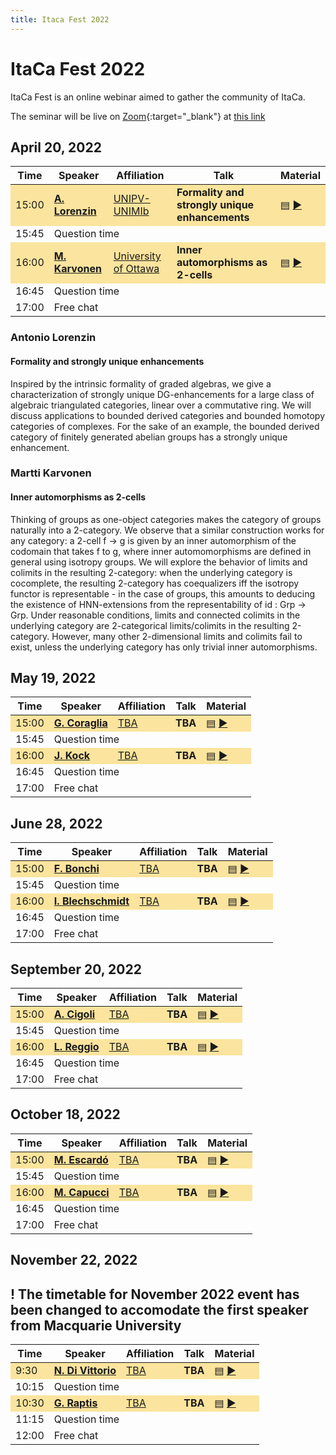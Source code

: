 ```yaml
---
title: Itaca Fest 2022
---
```

# ItaCa Fest 2022

ItaCa Fest is an online webinar aimed to gather the community of ItaCa.

The seminar will be live on [Zoom](https://zoom.us){:target="_blank"} at
<a href="https://stockholmuniversity.zoom.us/j/68792232558">this link</a>

## April 20, 2022


<a name="fest4"></a>
<center>
<table>
  <thead>
    <tr>
      <th>Time</th>
      <th>Speaker</th>
      <th>Affiliation</th>
      <th>Talk</th>
      <th>Material</th>
    </tr>
  </thead>
  <tbody>
    <tr style="background-color:#fbe49d	">
      <td>15:00</td>
      <td><a href="https://sites.google.com/view/antonio-lorenzin" target="_blank"><strong>A. Lorenzin</strong></a></td>
      <td><a href="" target="_blank">UNIPV-UNIMIb</a></td>
      <td><b>Formality and strongly unique enhancements</b></td>
      <td><a href="">▤</a> <a href="" target="_blank">▶</a></td>
    </tr>
    <tr>
      <td>15:45</td>
      <td colspan="4">Question time </td>
    </tr>
    <tr style="background-color:#fbe49d">
      <td>16:00</td>
      <td><a href="https://mysite.science.uottawa.ca/mkarvone/" target="_blank"><strong>M. Karvonen</strong></a></td>
      <td><a href="" target="_blank">University of Ottawa</a></td>
      <td><b>Inner automorphisms as 2-cells</b></td>
      <td><a href="">▤</a> <a href="" target="_blank">▶</a></td>
    </tr>
    <tr>
      <td>16:45</td>
      <td colspan="4">Question time </td>
    </tr>
    <tr>
      <td>17:00</td>
      <td colspan="4">Free chat </td>
    </tr>
  </tbody>
</table>
</center>

<!-- ### NAME
#### TITLE

TEXT -->

### Antonio Lorenzin
#### Formality and strongly unique enhancements

Inspired by the intrinsic formality of graded algebras, we give a characterization of strongly unique DG-enhancements for a large class of algebraic triangulated categories, linear over a commutative ring. We will discuss applications to bounded derived categories and bounded homotopy categories of complexes. For the sake of an example, the bounded derived category of finitely generated abelian groups has a strongly unique enhancement.

### Martti Karvonen
#### Inner automorphisms as 2-cells

Thinking of groups as one-object categories makes the category of groups naturally into a 2-category. We observe that a similar construction works for any category: a 2-cell f → g is given by an inner automorphism of the codomain that takes f to g, where inner automomorphisms are defined in general using isotropy groups. We will explore the behavior of limits and colimits in the resulting 2-category: when the underlying category is cocomplete, the resulting 2-category has coequalizers iff the isotropy functor is representable - in the case of groups, this amounts to deducing the existence of HNN-extensions from the representability of id : Grp → Grp. Under reasonable conditions, limits and connected colimits in the underlying category are 2-categorical limits/colimits in the resulting 2-category. However, many other 2-dimensional limits and colimits fail to exist, unless the underlying category has only trivial inner automorphisms.



## May 19, 2022


<a name="fest4"></a>
<center>
<table>
  <thead>
    <tr>
      <th>Time</th>
      <th>Speaker</th>
      <th>Affiliation</th>
      <th>Talk</th>
      <th>Material</th>
    </tr>
  </thead>
  <tbody>
    <tr style="background-color:#fbe49d	">
      <td>15:00</td>
      <td><a href="" target="_blank"><strong>G. Coraglia</strong></a></td>
      <td><a href="" target="_blank">TBA</a></td>
      <td><b>TBA</b></td>
      <td><a href="">▤</a> <a href="" target="_blank">▶</a></td>
    </tr>
    <tr>
      <td>15:45</td>
      <td colspan="4">Question time </td>
    </tr>
    <tr style="background-color:#fbe49d">
      <td>16:00</td>
      <td><a href="" target="_blank"><strong>J. Kock</strong></a></td>
      <td><a href="" target="_blank">TBA</a></td>
      <td><b>TBA</b></td>
      <td><a href="">▤</a> <a href="" target="_blank">▶</a></td>
    </tr>
    <tr>
      <td>16:45</td>
      <td colspan="4">Question time </td>
    </tr>
    <tr>
      <td>17:00</td>
      <td colspan="4">Free chat </td>
    </tr>
  </tbody>
</table>
</center>



## June 28, 2022


<a name="fest4"></a>
<center>
<table>
  <thead>
    <tr>
      <th>Time</th>
      <th>Speaker</th>
      <th>Affiliation</th>
      <th>Talk</th>
      <th>Material</th>
    </tr>
  </thead>
  <tbody>
    <tr style="background-color:#fbe49d	">
      <td>15:00</td>
      <td><a href="" target="_blank"><strong>F. Bonchi</strong></a></td>
      <td><a href="" target="_blank">TBA</a></td>
      <td><b>TBA</b></td>
      <td><a href="">▤</a> <a href="" target="_blank">▶</a></td>
    </tr>
    <tr>
      <td>15:45</td>
      <td colspan="4">Question time </td>
    </tr>
    <tr style="background-color:#fbe49d">
      <td>16:00</td>
      <td><a href="" target="_blank"><strong>I. Blechschmidt</strong></a></td>
      <td><a href="" target="_blank">TBA</a></td>
      <td><b>TBA</b></td>
      <td><a href="">▤</a> <a href="" target="_blank">▶</a></td>
    </tr>
    <tr>
      <td>16:45</td>
      <td colspan="4">Question time </td>
    </tr>
    <tr>
      <td>17:00</td>
      <td colspan="4">Free chat </td>
    </tr>
  </tbody>
</table>
</center>




## September 20, 2022


<a name="fest4"></a>
<center>
<table>
  <thead>
    <tr>
      <th>Time</th>
      <th>Speaker</th>
      <th>Affiliation</th>
      <th>Talk</th>
      <th>Material</th>
    </tr>
  </thead>
  <tbody>
    <tr style="background-color:#fbe49d	">
      <td>15:00</td>
      <td><a href="" target="_blank"><strong>A. Cigoli</strong></a></td>
      <td><a href="" target="_blank">TBA</a></td>
      <td><b>TBA</b></td>
      <td><a href="">▤</a> <a href="" target="_blank">▶</a></td>
    </tr>
    <tr>
      <td>15:45</td>
      <td colspan="4">Question time </td>
    </tr>
    <tr style="background-color:#fbe49d">
      <td>16:00</td>
      <td><a href="" target="_blank"><strong>L. Reggio</strong></a></td>
      <td><a href="" target="_blank">TBA</a></td>
      <td><b>TBA</b></td>
      <td><a href="">▤</a> <a href="" target="_blank">▶</a></td>
    </tr>
    <tr>
      <td>16:45</td>
      <td colspan="4">Question time </td>
    </tr>
    <tr>
      <td>17:00</td>
      <td colspan="4">Free chat </td>
    </tr>
  </tbody>
</table>
</center>



## October 18, 2022


<a name="fest4"></a>
<center>
<table>
  <thead>
    <tr>
      <th>Time</th>
      <th>Speaker</th>
      <th>Affiliation</th>
      <th>Talk</th>
      <th>Material</th>
    </tr>
  </thead>
  <tbody>
    <tr style="background-color:#fbe49d	">
      <td>15:00</td>
      <td><a href="" target="_blank"><strong>M. Escardó</strong></a></td>
      <td><a href="" target="_blank">TBA</a></td>
      <td><b>TBA</b></td>
      <td><a href="">▤</a> <a href="" target="_blank">▶</a></td>
    </tr>
    <tr>
      <td>15:45</td>
      <td colspan="4">Question time </td>
    </tr>
    <tr style="background-color:#fbe49d">
      <td>16:00</td>
      <td><a href="" target="_blank"><strong>M. Capucci</strong></a></td>
      <td><a href="" target="_blank">TBA</a></td>
      <td><b>TBA</b></td>
      <td><a href="">▤</a> <a href="" target="_blank">▶</a></td>
    </tr>
    <tr>
      <td>16:45</td>
      <td colspan="4">Question time </td>
    </tr>
    <tr>
      <td>17:00</td>
      <td colspan="4">Free chat </td>
    </tr>
  </tbody>
</table>
</center>



## November 22, 2022

## ! The timetable for November 2022 event has been changed to accomodate the first speaker from Macquarie University


<a name="fest4"></a>
<center>
<table>
  <thead>
    <tr>
      <th>Time</th>
      <th>Speaker</th>
      <th>Affiliation</th>
      <th>Talk</th>
      <th>Material</th>
    </tr>
  </thead>
  <tbody>
    <tr style="background-color:#fbe49d	">
      <td>9:30</td>
      <td><a href="" target="_blank"><strong>N. Di Vittorio</strong></a></td>
      <td><a href="" target="_blank">TBA</a></td>
      <td><b>TBA</b></td>
      <td><a href="">▤</a> <a href="" target="_blank">▶</a></td>
    </tr>
    <tr>
      <td>10:15</td>
      <td colspan="4">Question time </td>
    </tr>
    <tr style="background-color:#fbe49d">
      <td>10:30</td>
      <td><a href="" target="_blank"><strong>G. Raptis</strong></a></td>
      <td><a href="" target="_blank">TBA</a></td>
      <td><b>TBA</b></td>
      <td><a href="">▤</a> <a href="" target="_blank">▶</a></td>
    </tr>
    <tr>
      <td>11:15</td>
      <td colspan="4">Question time </td>
    </tr>
    <tr>
      <td>12:00</td>
      <td colspan="4">Free chat </td>
    </tr>
  </tbody>
</table>
</center>
